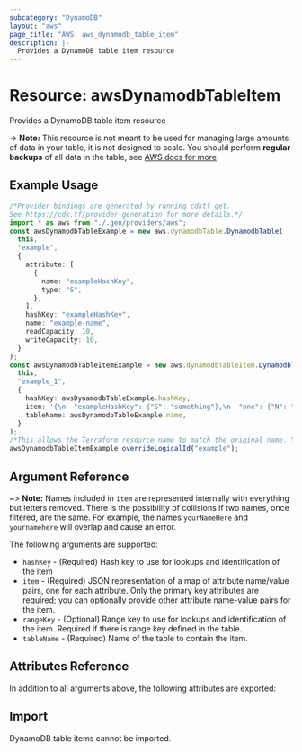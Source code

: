 ```yaml
---
subcategory: "DynamoDB"
layout: "aws"
page_title: "AWS: aws_dynamodb_table_item"
description: |-
  Provides a DynamoDB table item resource
---
```


# Resource: awsDynamodbTableItem

Provides a DynamoDB table item resource

\-> **Note:** This resource is not meant to be used for managing large amounts of data in your table, it is not designed to scale.
You should perform **regular backups** of all data in the table, see [AWS docs for more](https://docs.aws.amazon.com/amazondynamodb/latest/developerguide/BackupRestore.html).

## Example Usage

```typescript
/*Provider bindings are generated by running cdktf get.
See https://cdk.tf/provider-generation for more details.*/
import * as aws from "./.gen/providers/aws";
const awsDynamodbTableExample = new aws.dynamodbTable.DynamodbTable(
  this,
  "example",
  {
    attribute: [
      {
        name: "exampleHashKey",
        type: "S",
      },
    ],
    hashKey: "exampleHashKey",
    name: "example-name",
    readCapacity: 10,
    writeCapacity: 10,
  }
);
const awsDynamodbTableItemExample = new aws.dynamodbTableItem.DynamodbTableItem(
  this,
  "example_1",
  {
    hashKey: awsDynamodbTableExample.hashKey,
    item: '{\n  "exampleHashKey": {"S": "something"},\n  "one": {"N": "11111"},\n  "two": {"N": "22222"},\n  "three": {"N": "33333"},\n  "four": {"N": "44444"}\n}\n',
    tableName: awsDynamodbTableExample.name,
  }
);
/*This allows the Terraform resource name to match the original name. You can remove the call if you don't need them to match.*/
awsDynamodbTableItemExample.overrideLogicalId("example");

```

## Argument Reference

\~> **Note:** Names included in `item` are represented internally with everything but letters removed. There is the possibility of collisions if two names, once filtered, are the same. For example, the names `yourNameHere` and `yournamehere` will overlap and cause an error.

The following arguments are supported:

* `hashKey` - (Required) Hash key to use for lookups and identification of the item
* `item` - (Required) JSON representation of a map of attribute name/value pairs, one for each attribute. Only the primary key attributes are required; you can optionally provide other attribute name-value pairs for the item.
* `rangeKey` - (Optional) Range key to use for lookups and identification of the item. Required if there is range key defined in the table.
* `tableName` - (Required) Name of the table to contain the item.

## Attributes Reference

In addition to all arguments above, the following attributes are exported:

## Import

DynamoDB table items cannot be imported.
